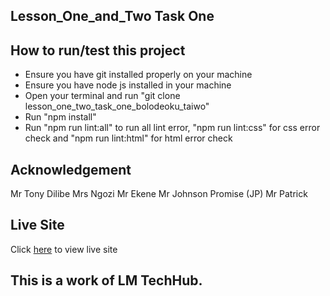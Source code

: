 ## Lesson_One_and_Two Task One
## How to run/test this project
- Ensure you have git installed properly on your machine
- Ensure you have node js installed in your machine
- Open your terminal and run "git clone lesson_one_two_task_one_bolodeoku_taiwo"
- Run "npm install"
- Run "npm run lint:all" to run all lint error, "npm run lint:css" for css error check and "npm run lint:html" for html error check
## Acknowledgement
Mr Tony Dilibe
Mrs Ngozi
Mr Ekene
Mr Johnson Promise (JP)
Mr Patrick
## Live Site
Click [here](https://bolowys33.github.io/lesson_one_two_task_one_bolodeoku_taiwo/) to view live site
## This is a work of LM TechHub.